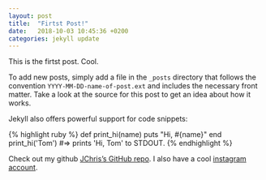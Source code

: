 ```yaml
---
layout: post
title:  "Firtst Post!"
date:   2018-10-03 10:45:36 +0200
categories: jekyll update
---
```


This is the firtst post. Cool.

To add new posts, simply add a file in the `_posts` directory that follows the convention `YYYY-MM-DD-name-of-post.ext` and includes the necessary front matter. Take a look at the source for this post to get an idea about how it works.

Jekyll also offers powerful support for code snippets:

{% highlight ruby %}
def print_hi(name)
  puts "Hi, #{name}"
end
print_hi('Tom')
#=> prints 'Hi, Tom' to STDOUT.
{% endhighlight %}

Check out my github [JChris’s GitHub repo][chris-gh]. I also have a cool [instagram account][chris-ig].

[chris-gh]:   https://github.com/chrisalbers
[chris-ig]: https://instagram.com/fred_fartnugget
